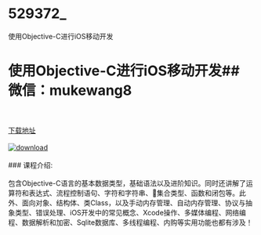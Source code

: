 # 529372_
使用Objective-C进行iOS移动开发
# 使用Objective-C进行iOS移动开发## 微信：mukewang8
<br/></br>[下载地址](http://www.36tz.cn/article/529372 "下载地址")
<br/></br>[![download](http://36tz.cn/muke_img/2019_12_1-6-300x180.png "下载地址")](http://www.36tz.cn/article/529372 "下载地址")
<br/></br>### 课程介绍:<br/></br>包含Objective-C语言的基本数据类型，基础语法以及进阶知识。同时还讲解了运算符和表达式、流程控制语句、字符和字符串、集合类型、函数和闭包等。此外、面向对象、结构体、类Class，以及手动内存管理、自动内存管理、协议与抽象类型、错误处理、iOS开发中的常见概念、Xcode操作、多媒体编程、网络编程、数据解析和加密、Sqlite数据库、多线程编程、内购等实用功能也都有涉及！


